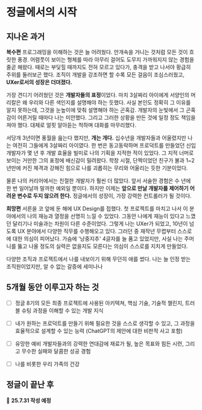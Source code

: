 # 정글에서의 시작

## 지나온 과거

**복수편**
프로그래밍을 이해하는 것은 늘 어려웠다.
안개속을 거니는 것처럼 모든 것이 흐릿한 풍경. 
어렴풋이 보이는 형체를 따라 아무리 걸어도 도무지 가까워지지 않는 경험을 줄곧 해왔다. 
때로는 부딪힐 때까지도 전혀 모르고 있다가, 충격을 받고 나서야 황급히 주위를 둘러보곤 했다.
조직이 개발을 강조하면 할 수록 모든 걸음이 조심스러웠고, **UXer로서의 성장은 더뎌졌다.**

가장 견디기 어려웠던 것은 **개발자들의 표정**이었다.
마치 3살짜리 아이에게 서양인의 머리칼은 왜 우리와 다른 색인지를 설명해야 하는 듯했다. 
사실 본인도 정확히 그 이유를 알지 못하는데, 그것을 눈높이에 맞춰 설명해야 하는 곤혹감. 
개발자의 눈빛에서 그 곤혹감이 어른거릴 때마다 나는 미안했다. 
그리고 그러한 상황을 만든 것에 일정 정도 책임을 져야 했다. 
대체로 얼핏 알아듣는 척하며 대화를 마무리했다. 

서당개 3년이면 풍월을 읊는다 했지만, **개는 개다.** 
십수년을 개발자들과 어울렸지만 나는 여전히 그들에게 3살짜리 아이였다. 
한 번은 동고동락하며 프로덕트를 만들었던 신입 개발자가 몇 년 후 개발 효율을 빌미로 나의 기획을 지적한 적이 있었다.
그 지적 너머로 보이는 거만한 그의 표정에 배신감이 밀려왔다. 
학창 시절, 단짝이었던 친구가 불과 1~2년만에 커진 체격과 강해진 힘으로 나를 괴롭히는 무리와 어울리는 듯한 기분이었다.

물론 나의 커리어에서는 친절한 개발자가 훨씬 더 많았다. 
앞서 서술한 경험은 수 년에 한 번 일어날까 말까한 예외일 뿐이다. 
하지만 이제는 **앞으로 만날 개발자를 제어하기 어려운 변수로 두지 않으려 한다.** 
정글에서의 성장이, 가장 강력한 컨트롤러가 될 것이다.

**희망편**
서른을 코 앞에 둔 해에 UX Design를 접했다. 
첫 프로젝트를 마치고 나서 이 분야에서의 나의 재능과 열정을 선명히 느낄 수 있었다.
그동안 나에게 재능이 있다고 느꼈던 달리기나 미술과는 차원이 다른 수준이었다.
그렇게 나는 UXer가 되었고, 10년이 넘도록 UX 분야에서 다양한 직무를 수행해오고 있다.
그러던 중 재작년 무렵부터 스스로에 대한 의심이 피어났다.
가슴에 '낭중지추' 4글자를 늘 품고 있었지만, 사실 나는 주머니를 뚫고 나올 정도의 실력은 없을지도 모른다는 의심이 스스로를 지치게 만들었다.

다양한 조직과 프로젝트에서 나를 내보이기 위해 무던히 애를 썼다.
나는 늘 인정 받는 조직원이었지만, 알 수 없는 갈증에 세미나나 




## 5개월 동안 이루고자 하는 것

- [ ] 정글 8기의 모든 최종 프로젝트에 사용된 아키텍쳐, 핵심 기술, 기술적 챌린지, 트러블 슈팅 과정을 이해할 수 있는 개발 지식 
- [ ] 내가 원하는 프로덕트를 만들기 위해 필요한 것을 스스로 생각할 수 있고, 그 과정을 효율적으로 설계할 수 있는 능력 (ChatGPT의 제안에 대한 비판적 사고 포함)
- [ ] 유망한 예비 개발자들과의 강력한 연대감에 재료가 될, 높은 목표와 힘든 시련, 그리고 무수한 실패와 달콤한 성공 경험
- [ ] 나를 비롯한 우리 가족의 건강


## 정글이 끝난 후

📆 **25.7.31 작성 예정**

